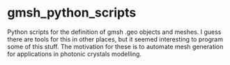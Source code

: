 gmsh_python_scripts
===================

Python scripts for the definition of gmsh .geo objects and meshes. I guess there are tools for this in other places, but it seemed interesting to program some of this stuff. The motivation for these is to automate mesh generation for applications in photonic crystals modelling.